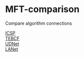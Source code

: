 # MFT-comparison
Compare algorithm connections

[ICSP](https://github.com/Hou-Guojia/ICSP)   
[TEBCF](https://github.com/bilityniu/TEBCF_tgrs)   
[UDNet](https://github.com/alzayats/UDnet)   
[LANet](https://github.com/LiuShiBen/LANet)   
